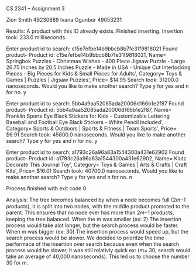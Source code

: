 CS 2341 – Assignment 3

Zion Smith 49230889
Ivana Ogunbor 49053231

Results:
A product with this ID already exists.
Finished inserting. Insertion took: 233.0 milliseconds.

Enter product id to search: 
c15e7efbe14b9bbcb8b7fe31f9818021
Found product- Product id: c15e7efbe14b9bbcb8b7fe31f9818021, Name= Springbok Puzzles - Christmas Wishes - 400 Piece Jigsaw Puzzle - Large 26.75 Inches by 20.5 Inches Puzzle - Made in USA - Unique Cut Interlocking Pieces - Big Pieces for Kids & Small Pieces for Adults', Category= Toys & Games | Puzzles | Jigsaw Puzzles', Price= $14.95
Search took: 31200.0 nanoseconds.
Would you like to make another search? Type y for yes and n for no.
y

Enter product id to search: 
5bb4a9aa52085ada20006d166b1e2f87
Found product- Product id: 5bb4a9aa52085ada20006d166b1e2f87, Name= Franklin Sports Eye Black Stickers for Kids - Customizable Lettering Baseball and Football Eye Black Stickers - White Pencil Included', Category= Sports & Outdoors | Sports & Fitness | Team Sports', Price= $6.91
Search took: 45800.0 nanoseconds.
Would you like to make another search? Type y for yes and n for no.
y

Enter product id to search: 
a1793c26a96a83a1544300a431e62902
Found product- Product id: a1793c26a96a83a1544300a431e62902, Name= Klutz Decorate This Journal Toy', Category= Toys & Games | Arts & Crafts | Craft Kits', Price= $16.01
Search took: 40700.0 nanoseconds.
Would you like to make another search? Type y for yes and n for no.
n

Process finished with exit code 0

Analysis:  The tree becomes balanced by when a node becomes full (2𝑚−1 products), it is split into two nodes, with the middle product promoted to the parent. This ensures that no node ever has more than 2𝑚−1 products, keeping the tree balanced. When the m was smaller (ex: 2) The insertion process would take alot longer, but the search process would be faster. When m was bigger (ex: 30) The insertion process would speed up, but the search process would be slower. We decided to prioritze the time performace of the insertion over search because even when the search process would be slower, it was still relativly quick ex: (m= 30, search would take an average of 40,000 nanoseconds). This led us to choose the number 30 for m.




